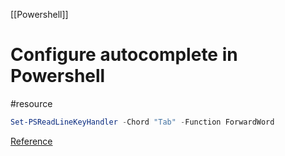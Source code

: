 [[Powershell]]

# Configure autocomplete in Powershell
#resource 

```powershell
Set-PSReadLineKeyHandler -Chord "Tab" -Function ForwardWord
```

[Reference](https://www.reddit.com/r/PowerShell/comments/ytkqch/comment/k38ini9/?utm_source=share&utm_medium=web2x&context=3) 